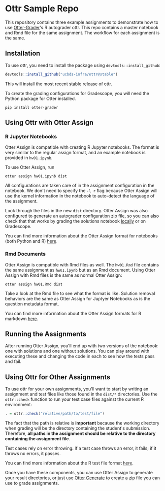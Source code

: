# Ottr Sample Repo

This repository contains three example assignments to demonstrate how to use [Otter-Grader](https://github.com/ucbds-infra/otter-grader)'s R autograder ottr. This repo contains a master notebook and Rmd file for the same assignment. The workflow for each assignment is the same.

## Installation

To use ottr, you need to install the package using `devtools::install_github`:

```r
devtools::install_github("ucbds-infra/ottr@stable")
```

This will install the most recent stable release of ottr.

To create the grading configurations for Gradescope, you will need the Python package for Otter installed.

```console
pip install otter-grader
```

## Using Ottr with Otter Assign

### R Jupyter Notebooks

Otter Assign is compatible with creating R Jupyter notebooks. The format is very similar to the regular assign format, and an example notebook is provided in `hw01.ipynb`.

To use Otter Assign, run

```console
otter assign hw01.ipynb dist
```

All configurations are taken care of in the assignment configuration in the notebook. We don't need to specify the `-l r` flag because Otter Assign will use the kernel information in the notebook to auto-detect the language of the assignment.

Look through the files in the new `dist` directory. Otter Assign was also configured to generate an autograder configuration zip file, so you can also check that that works by grading the solutions notebook [locally](https://otter-grader.readthedocs.io/en/latest/workflow/executing_submissions/otter_grade.html) or on Gradescope.

You can find more information about the Otter Assign format for notebooks (both Python and R) [here](https://otter-grader.readthedocs.io/en/latest/otter_assign/notebook_format.html).

### Rmd Documents

Otter Assign is compatible with Rmd files as well. The `hw01.Rmd` file contains the same assignment as `hw01.ipynb` but as an Rmd document. Using Otter Assign with Rmd files is the same as normal Otter Assign:

```console
otter assign hw01.Rmd dist
```

Take a look at the Rmd file to see what the format is like. Solution removal behaviors are the same as Otter Assign for Juptyer Notebooks as is the question metadata format.

You can find more information about the Otter Assign formats for R markdown [here](https://otter-grader.readthedocs.io/en/latest/otter_assign/rmd_format.html).

## Running the Assignments

After running Otter Assign, you'll end up with two versions of the notebook: one with solutions and one without solutions. You can play around with executing these and changing the code in each to see how the tests pass and fail.

## Using Ottr for Other Assignments

To use ottr for your own assignments, you'll want to start by writing an assignment and test files like those found in the `dist/*` directories. Use the `ottr::check` function to run your test case files against the current R environment:

```r
. = ottr::check("relative/path/to/test/file")
```

The fact that the path is relative is **important** because the working directory when grading will be the directory containing the student's submission. Therefore, **all paths in the assignment should be relative to the directory containing the assignment file**.

Test cases rely on error throwing. If a test case throws an error, it fails; if it throws no errors, it passes.

You can find more information about the R test file format [here](https://otter-grader.readthedocs.io/en/latest/test_files/r_format.html).

Once you have these components, you can use Otter Assign to generate your result directories, or just use [Otter Generate](https://otter-grader.readthedocs.io/en/latest/workflow/otter_generate/index.html) to create a zip file you can use to grade assignments.
